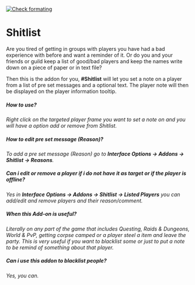 [![Check formating](https://github.com/Limmek/Shitlist/actions/workflows/formating.yml/badge.svg?branch=master&event=push)](https://github.com/Limmek/Shitlist/actions/workflows/formating.yml)
# Shitlist
Are you tired of getting in groups with players you have had a bad experience with before and want a reminder of it.
Or do you and your friends or guild keep a list of good/bad players and keep the names write down on a piece of paper or in text file?

Then this is the addon for you, **#Shitlist** will let you set a note on a player from a list of pre set messages and a optional text.
The player note will then be displayed on the player information tooltip.

##### **How to use?**

_Right click on the targeted player frame you want to set a note on and you will have a option add or remove from Shitlist._

##### **How to edit pre set message (Reason)?**

_To add a pre set message (Reason) go to **Interface Options -&gt; Addons -&gt; Shitlist -&gt; Reasons**._

##### **Can i edit or remove a player if i do not have it as target or if the player is offline?**

_Yes in **Interface Options -&gt; Addons -&gt; Shitlist -&gt; Listed Players** you can add/edit and remove players and their reason/comment._

##### **When this Add-on is useful?** 

_Literally on any part of the game that includes Questing, Raids & Dungeons, World & PvP, getting corpse camped or a player steel a item and leave the party.
This is very useful if you want to blacklist some or just to put a note to be remind of something about that player._

##### **Can i use this addon to blacklist people?**

_Yes, you can._
